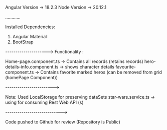 Angular Version -> 18.2.3
Node Version -> 20.12.1

............


Installed Dependencies:
1. Angular Material
2. BootStrap

--------------------->
Functionality :

Home-page.component.ts -> Contains all records (retains records)
hero-details-info.component.ts -> shows character details
favourite-component.ts -> Contains favorite marked heros (can be removed from grid (homePage Component))

------------------------>

Note: Used LocalStorage for preserving dataSets
star-wars.service.ts -> using for consuming Rest Web API (s)

---------------------------->

Code pushed to Github for review (Repository is Public)
